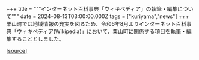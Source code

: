 +++
title = """インターネット百科事典「ウィキペディア」の執筆・編集について"""
date = 2024-08-13T03:00:00.000Z
tags = ["kuriyama","news"]
+++
栗山町では地域情報の充実を図るため、令和6年8月よりインターネット百科事典「ウィキペディア(Wikipedia)」において、栗山町に関係する項目を執筆・編集することとしました。

[[source]](https://www.town.kuriyama.hokkaido.jp/soshiki/53/28460.html)
